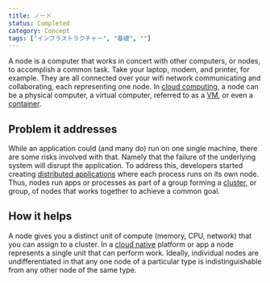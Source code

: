```yaml
---
title: ノード
status: Completed
category: Concept
tags: ["インフラストラクチャー", "基礎", ""]
---
```


A node is a computer that works in concert with other computers, or nodes, to accomplish a common task.
Take your laptop, modem, and printer, for example.
They are all connected over your wifi network communicating and collaborating, each representing one node.
In [cloud computing](/cloud-computing/), a node can be a physical computer,
a virtual computer, referred to as a [VM](/virtual-machine/), or even a [container](/container/).

## Problem it addresses

While an application could (and many do) run on one single machine, there are some risks involved with that.
Namely that the failure of the underlying system will disrupt the application.
To address this, developers started creating [distributed applications](/distributed-apps/) where each process runs on its own node.
Thus, nodes run apps or processes as part of a group forming a [cluster](/cluster/), or group, of nodes that works together to achieve a common goal.

## How it helps

A node gives you a distinct unit of compute (memory, CPU, network) that you can assign to a cluster.
In a [cloud native](/cloud-native-tech/) platform or app a node represents a single unit that can perform work.
Ideally, individual nodes are undifferentiated in that
any one node of a particular type is indistinguishable from any other node of the same type.
